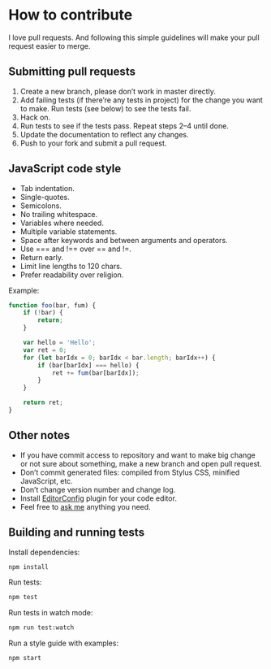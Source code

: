 # How to contribute

I love pull requests. And following this simple guidelines will make your pull request easier to merge.


## Submitting pull requests

1. Create a new branch, please don’t work in master directly.
2. Add failing tests (if there’re any tests in project) for the change you want to make. Run tests (see below) to see the tests fail.
3. Hack on.
4. Run tests to see if the tests pass. Repeat steps 2–4 until done.
5. Update the documentation to reflect any changes.
6. Push to your fork and submit a pull request.


## JavaScript code style

- Tab indentation.
- Single-quotes.
- Semicolons.
- No trailing whitespace.
- Variables where needed.
- Multiple variable statements.
- Space after keywords and between arguments and operators.
- Use === and !== over == and !=.
- Return early.
- Limit line lengths to 120 chars.
- Prefer readability over religion.

Example:

```js
function foo(bar, fum) {
    if (!bar) {
    	return;
    }

    var hello = 'Hello';
    var ret = 0;
    for (let barIdx = 0; barIdx < bar.length; barIdx++) {
        if (bar[barIdx] === hello) {
            ret += fum(bar[barIdx]);
        }
    }

    return ret;
}
```


## Other notes

- If you have commit access to repository and want to make big change or not sure about something, make a new branch and open pull request.
- Don’t commit generated files: compiled from Stylus CSS, minified JavaScript, etc.
- Don’t change version number and change log.
- Install [EditorConfig](http://editorconfig.org/) plugin for your code editor.
- Feel free to [ask me](http://sapegin.me) anything you need.


## Building and running tests

Install dependencies:

```bash
npm install
```

Run tests:

```bash
npm test
```

Run tests in watch mode:

```bash
npm run test:watch
```

Run a style guide with examples:

```bash
npm start
```
